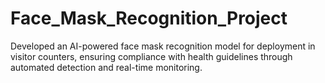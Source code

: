 # Face_Mask_Recognition_Project
Developed an AI-powered face mask recognition model for deployment in visitor counters, ensuring compliance with health guidelines through automated detection and real-time monitoring.
